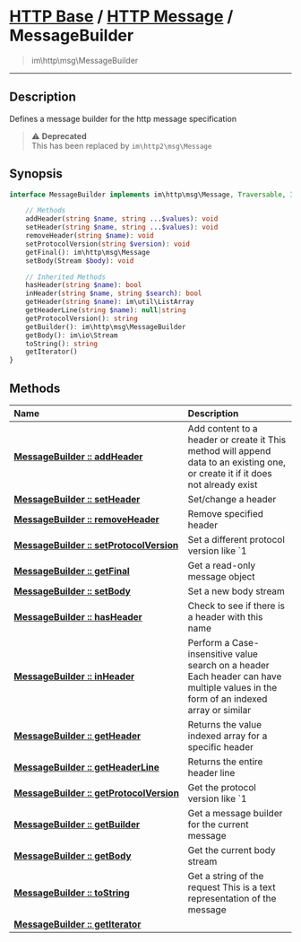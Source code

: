 # [HTTP Base](http-base.md) / [HTTP Message](http.md) / MessageBuilder
 > im\http\msg\MessageBuilder
____

## Description
Defines a message builder for the http message specification

> :warning: **Deprecated**  
> This has been replaced by `im\http2\msg\Message`  

## Synopsis
```php
interface MessageBuilder implements im\http\msg\Message, Traversable, IteratorAggregate {

    // Methods
    addHeader(string $name, string ...$values): void
    setHeader(string $name, string ...$values): void
    removeHeader(string $name): void
    setProtocolVersion(string $version): void
    getFinal(): im\http\msg\Message
    setBody(Stream $body): void

    // Inherited Methods
    hasHeader(string $name): bool
    inHeader(string $name, string $search): bool
    getHeader(string $name): im\util\ListArray
    getHeaderLine(string $name): null|string
    getProtocolVersion(): string
    getBuilder(): im\http\msg\MessageBuilder
    getBody(): im\io\Stream
    toString(): string
    getIterator()
}
```

## Methods
| Name | Description |
| :--- | :---------- |
| [__MessageBuilder&nbsp;::&nbsp;addHeader__](http-MessageBuilder-addHeader.md) | Add content to a header or create it  This method will append data to an existing one, or create it if it does not already exist |
| [__MessageBuilder&nbsp;::&nbsp;setHeader__](http-MessageBuilder-setHeader.md) | Set/change a header |
| [__MessageBuilder&nbsp;::&nbsp;removeHeader__](http-MessageBuilder-removeHeader.md) | Remove specified header |
| [__MessageBuilder&nbsp;::&nbsp;setProtocolVersion__](http-MessageBuilder-setProtocolVersion.md) | Set a different protocol version like `1 |
| [__MessageBuilder&nbsp;::&nbsp;getFinal__](http-MessageBuilder-getFinal.md) | Get a read-only message object |
| [__MessageBuilder&nbsp;::&nbsp;setBody__](http-MessageBuilder-setBody.md) | Set a new body stream |
| [__MessageBuilder&nbsp;::&nbsp;hasHeader__](http-MessageBuilder-hasHeader.md) | Check to see if there is a header with this name |
| [__MessageBuilder&nbsp;::&nbsp;inHeader__](http-MessageBuilder-inHeader.md) | Perform a Case-insensitive value search on a header  Each header can have multiple values in the form of an indexed array or similar |
| [__MessageBuilder&nbsp;::&nbsp;getHeader__](http-MessageBuilder-getHeader.md) | Returns the value indexed array for a specific header |
| [__MessageBuilder&nbsp;::&nbsp;getHeaderLine__](http-MessageBuilder-getHeaderLine.md) | Returns the entire header line |
| [__MessageBuilder&nbsp;::&nbsp;getProtocolVersion__](http-MessageBuilder-getProtocolVersion.md) | Get the protocol version like `1 |
| [__MessageBuilder&nbsp;::&nbsp;getBuilder__](http-MessageBuilder-getBuilder.md) | Get a message builder for the current message |
| [__MessageBuilder&nbsp;::&nbsp;getBody__](http-MessageBuilder-getBody.md) | Get the current body stream |
| [__MessageBuilder&nbsp;::&nbsp;toString__](http-MessageBuilder-toString.md) | Get a string of the request  This is a text representation of the message |
| [__MessageBuilder&nbsp;::&nbsp;getIterator__](http-MessageBuilder-getIterator.md) |  |
